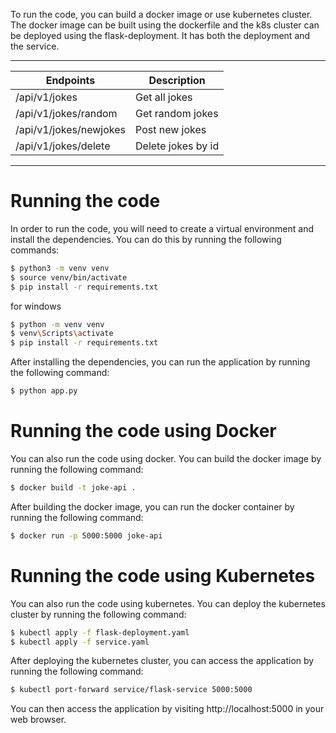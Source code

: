 
To run the code, you can build a docker image or use kubernetes cluster.
The docker image can be built using the dockerfile and the k8s cluster can be deployed using
the flask-deployment. It has both the deployment and the service.


----------------------------------------------------------------------------------
| Endpoints | Description |
| ----------- | ----------- |
| /api/v1/jokes | Get all jokes |
| /api/v1/jokes/random     | Get random jokes |
| /api/v1/jokes/newjokes    | Post new jokes |
| /api/v1/jokes/delete     | Delete jokes by id |

------------------------------------------------------------------------------------

# Running the code
In order to run the code, you will need to create a virtual environment and install the dependencies.
You can do this by running the following commands:

```bash
$ python3 -m venv venv
$ source venv/bin/activate
$ pip install -r requirements.txt
```
for windows
```bash
$ python -m venv venv
$ venv\Scripts\activate
$ pip install -r requirements.txt
```

After installing the dependencies, you can run the application by running the following command:

```bash
$ python app.py
```

# Running the code using Docker
You can also run the code using docker. You can build the docker image by running the following command:

```bash
$ docker build -t joke-api .
```

After building the docker image, you can run the docker container by running the following command:

```bash
$ docker run -p 5000:5000 joke-api
```

# Running the code using Kubernetes
You can also run the code using kubernetes. You can deploy the kubernetes cluster by running the following command:

```bash
$ kubectl apply -f flask-deployment.yaml
$ kubectl apply -f service.yaml
```

After deploying the kubernetes cluster, you can access the application by running the following command:

```bash
$ kubectl port-forward service/flask-service 5000:5000
```

You can then access the application by visiting http://localhost:5000 in your web browser.
